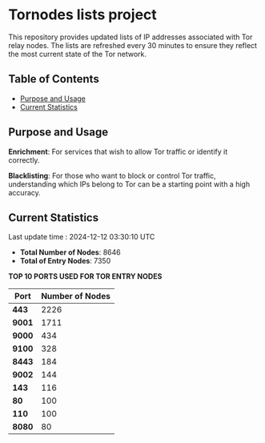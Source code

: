 # Tornodes lists project

This repository provides updated lists of IP addresses associated with Tor relay nodes. The lists are refreshed every 30 minutes to ensure they reflect the most current state of the Tor network.

## Table of Contents

- [Purpose and Usage](#purpose-and-usage)
- [Current Statistics](#current-statistics)


## Purpose and Usage

**Enrichment**: For services that wish to allow Tor traffic or identify it correctly.

**Blacklisting**: For those who want to block or control Tor traffic, understanding which IPs belong to Tor can be a starting point with a high accuracy.

## Current Statistics

Last update time : 2024-12-12 03:30:10 UTC

- **Total Number of Nodes**: 8646
- **Total of Entry Nodes**: 7350

**TOP 10 PORTS USED FOR TOR ENTRY NODES**

| **Port** | **Number of Nodes** |
|------|-----------------|
| **443**   | 2226  |
| **9001**   | 1711  |
| **9000**   | 434  |
| **9100**   | 328  |
| **8443**   | 184  |
| **9002**   | 144  |
| **143**   | 116  |
| **80**   | 100  |
| **110**   | 100  |
| **8080**   | 80  |

